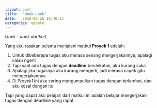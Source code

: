 ```yaml
---
layout: post
title:  "Unek-unek"
date:   2020-02-26 19:40:25
categories: update
---
```


_Unek - unek dariku:)_

Yang aku rasakan selama menjalani matkul **Proyek 1** adalah:
1. Untuk dibeberapa tugas aku merasa senang mengerjakannya, apalagi kalau ngerti
2. Tapi saat ada tugas dengan **deadline** berdekatan, aku kurang suka
3. Apalagi jika tugasnya aku kurang mengerti, jadi merasa capek gitu mengerjakannya
4. Di _Proyek1_ ini aku sering mengumpulkan tugas dengan terlambat, dan aku kesal dengan itu

Tapi yang dapat aku pelajari dari matkul ini adalah belajar mengerjakan tugas dengan deadline yang rapat.

